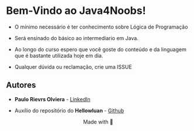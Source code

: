# Bem-Vindo ao Java4Noobs!



* O mínimo necessário é ter conhecimento sobre Lógica de Programação

* Será ensinado do básico ao intermediario em Java.

* Ao longo do curso espero que você goste do conteúdo e da linguagem que é bastante utilizada hoje em dia.

* Qualquer dúvida ou reclamação, crie uma ISSUE

## Autores

- **Paulo Rievrs Olviera** - [LinkedIn](https://www.linkedin.com/in/paulo-rievrs/)

- Auxílio do repositório do **Hellowluan** - [Github](https://github.com/hellowluan)

<p align="center">Made with 💜</p>

